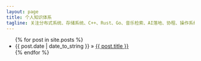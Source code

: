```yaml
---
layout: page
title: 个人知识体系
tagline: 关注分布式系统、存储系统、C++、Rust、Go、音乐检索、AI落地、协程、操作系统内核、微处理器架构
---
```


<ul class="posts">
  {% for post in site.posts %}
    <li><span>{{ post.date | date_to_string }}</span> &raquo; <a href="{{ BASE_PATH }}{{ post.url }}">{{ post.title }}</a></li>
  {% endfor %}
</ul>


